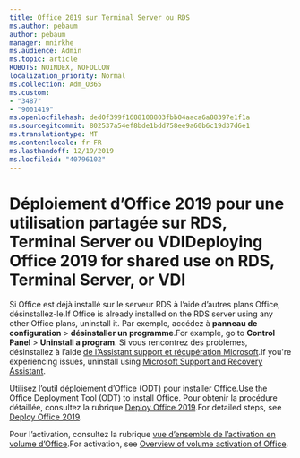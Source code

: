 ```yaml
---
title: Office 2019 sur Terminal Server ou RDS
ms.author: pebaum
author: pebaum
manager: mnirkhe
ms.audience: Admin
ms.topic: article
ROBOTS: NOINDEX, NOFOLLOW
localization_priority: Normal
ms.collection: Adm_O365
ms.custom:
- "3487"
- "9001419"
ms.openlocfilehash: ded0f399f1688108803fbb04aaca6a88397e1f1a
ms.sourcegitcommit: 802537a54ef8bde1bdd758ee9a60b6c19d37d6e1
ms.translationtype: MT
ms.contentlocale: fr-FR
ms.lasthandoff: 12/19/2019
ms.locfileid: "40796102"
---
```

# <a name="deploying-office-2019-for-shared-use-on-rds-terminal-server-or-vdi"></a><span data-ttu-id="7912a-102">Déploiement d’Office 2019 pour une utilisation partagée sur RDS, Terminal Server ou VDI</span><span class="sxs-lookup"><span data-stu-id="7912a-102">Deploying Office 2019 for shared use on RDS, Terminal Server, or VDI</span></span>

<span data-ttu-id="7912a-103">Si Office est déjà installé sur le serveur RDS à l’aide d’autres plans Office, désinstallez-le.</span><span class="sxs-lookup"><span data-stu-id="7912a-103">If Office is already installed on the RDS server using any other Office plans, uninstall it.</span></span> <span data-ttu-id="7912a-104">Par exemple, accédez à **panneau de configuration** > **désinstaller un programme**.</span><span class="sxs-lookup"><span data-stu-id="7912a-104">For example, go to **Control Panel** > **Uninstall a program**.</span></span> <span data-ttu-id="7912a-105">Si vous rencontrez des problèmes, désinstallez à l’aide [de l’Assistant support et récupération Microsoft](https://aka.ms/SARA-OfficeUninstall-Alchemy).</span><span class="sxs-lookup"><span data-stu-id="7912a-105">If you're experiencing issues, uninstall using [Microsoft Support and Recovery Assistant](https://aka.ms/SARA-OfficeUninstall-Alchemy).</span></span> 

<span data-ttu-id="7912a-106">Utilisez l’outil déploiement d’Office (ODT) pour installer Office.</span><span class="sxs-lookup"><span data-stu-id="7912a-106">Use the Office Deployment Tool (ODT) to install Office.</span></span> <span data-ttu-id="7912a-107">Pour obtenir la procédure détaillée, consultez la rubrique [Deploy Office 2019](https://docs.microsoft.com/deployoffice/office2019/deploy).</span><span class="sxs-lookup"><span data-stu-id="7912a-107">For detailed steps, see [Deploy Office 2019](https://docs.microsoft.com/deployoffice/office2019/deploy).</span></span>

<span data-ttu-id="7912a-108">Pour l’activation, consultez la rubrique [vue d’ensemble de l’activation en volume d’Office](https://docs.microsoft.com/deployoffice/vlactivation/plan-volume-activation-of-office).</span><span class="sxs-lookup"><span data-stu-id="7912a-108">For activation, see [Overview of volume activation of Office](https://docs.microsoft.com/deployoffice/vlactivation/plan-volume-activation-of-office).</span></span>